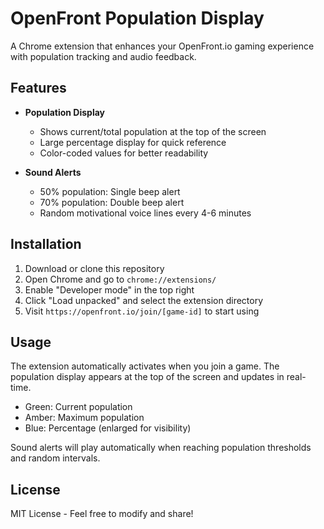 # OpenFront Population Display

A Chrome extension that enhances your OpenFront.io gaming experience with population tracking and audio feedback.

## Features

- **Population Display**
  - Shows current/total population at the top of the screen
  - Large percentage display for quick reference
  - Color-coded values for better readability

- **Sound Alerts**
  - 50% population: Single beep alert
  - 70% population: Double beep alert
  - Random motivational voice lines every 4-6 minutes

## Installation

1. Download or clone this repository
2. Open Chrome and go to `chrome://extensions/`
3. Enable "Developer mode" in the top right
4. Click "Load unpacked" and select the extension directory
5. Visit `https://openfront.io/join/[game-id]` to start using

## Usage

The extension automatically activates when you join a game. The population display appears at the top of the screen and updates in real-time.

- Green: Current population
- Amber: Maximum population
- Blue: Percentage (enlarged for visibility)

Sound alerts will play automatically when reaching population thresholds and random intervals.

## License

MIT License - Feel free to modify and share!
